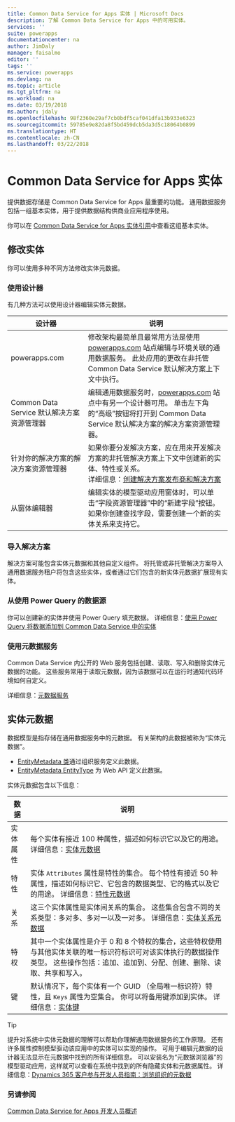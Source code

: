 ```yaml
---
title: Common Data Service for Apps 实体 | Microsoft Docs
description: 了解 Common Data Service for Apps 中的可用实体。
services: ''
suite: powerapps
documentationcenter: na
author: JimDaly
manager: faisalmo
editor: ''
tags: ''
ms.service: powerapps
ms.devlang: na
ms.topic: article
ms.tgt_pltfrm: na
ms.workload: na
ms.date: 03/19/2018
ms.author: jdaly
ms.openlocfilehash: 98f2360e29af7cb0bdf5caf041dfa13b933e6323
ms.sourcegitcommit: 59785e9e82da8f5bd459dcb5da3d5c18064b0899
ms.translationtype: HT
ms.contentlocale: zh-CN
ms.lasthandoff: 03/22/2018
---
```

# <a name="common-data-service-for-apps-entities"></a>Common Data Service for Apps 实体

提供数据存储是 Common Data Service for Apps 最重要的功能。 通用数据服务包括一组基本实体，用于提供数据结构供商业应用程序使用。 

你可以在 [Common Data Service for Apps 实体引用](reference/about-entity-reference.md)中查看这组基本实体。

## <a name="modify-entities"></a>修改实体

你可以使用多种不同方法修改实体元数据。

### <a name="use-designers"></a>使用设计器

有几种方法可以使用设计器编辑实体元数据。


|设计器  |说明  |
|---------|---------|
|powerapps.com|修改架构最简单且最常用方法是使用 [powerapps.com](https://web.powerapps.com/) 站点编辑与环境关联的通用数据服务。 此处应用的更改在非托管 Common Data Service 默认解决方案上下文中执行。 <!-- TODO: Add link to topic that describes this -->|
|Common Data Service 默认解决方案资源管理器|编辑通用数据服务时，[powerapps.com](https://web.powerapps.com/) 站点中有另一个设计器可用。 单击左下角的“高级”按钮将打开到 Common Data Service 默认解决方案的解决方案资源管理器。 |
|针对你的解决方案的解决方案资源管理器 |如果你要分发解决方案，应在用来开发解决方案的非托管解决方案上下文中创建新的实体、特性或关系。 <br /> 详细信息：[创建解决方案发布商和解决方案](introduction-solutions.md#create-a-solution-publisher-and-solution)|
|从窗体编辑器|编辑实体的模型驱动应用窗体时，可以单击“字段资源管理器”中的“新建字段”按钮。 如果你创建查找字段，需要创建一个新的实体关系来支持它。|

### <a name="import-a-solution"></a>导入解决方案

解决方案可能包含实体元数据和其他自定义组件。 将托管或非托管解决方案导入通用数据服务租户将包含这些实体，或者通过它们包含的新实体元数据扩展现有实体。

### <a name="from-a-data-source-using-power-query"></a>从使用 Power Query 的数据源

你可以创建新的实体并使用 Power Query 填充数据。 详细信息：[使用 Power Query 将数据添加到 Common Data Service 中的实体](../../maker/common-data-service/data-platform-cds-newentity-pq.md)

### <a name="use-metadata-services"></a>使用元数据服务

Common Data Service 内公开的 Web 服务包括创建、读取、写入和删除实体元数据的功能。 这些服务常用于读取元数据，因为该数据可以在运行时通知代码环境如何自定义。

详细信息：[元数据服务](use-web-services.md#metadata-services)

## <a name="entity-metadata"></a>实体元数据

数据模型是指存储在通用数据服务中的元数据。 有关架构的此数据被称为“实体元数据”。 

- [EntityMetadata 类](/dotnet/api/microsoft.xrm.sdk.metadata.entitymetadata)通过组织服务定义此数据。 
- [EntityMetadata EntityType](/dynamics365/customer-engagement/web-api/entitymetadata) 为 Web API 定义此数据。 

实体元数据包含以下信息：


|数据  |说明  |
|---------|---------|
|实体属性|每个实体有接近 100 种属性，描述如何标识它以及它的用途。  详细信息：[实体元数据](entity-metadata.md)|
|特性|实体 `Attributes` 属性是特性的集合。 每个特性有接近 50 种属性，描述如何标识它、它包含的数据类型、它的格式以及它的用途。 详细信息：[特性元数据](entity-attribute-metadata.md)|
|关系|这三个实体属性是实体间关系的集合。 这些集合包含不同的关系类型：多对多、多对一以及一对多。 详细信息：[实体关系元数据](entity-relationship-metadata.md)|
|特权|其中一个实体属性是介于 0 和 8 个特权的集合，这些特权使用与其他实体关联的唯一标识符标识可对该实体执行的数据操作类型。 这些操作包括：追加、追加到、分配、创建、删除、读取、共享和写入。|
|键|默认情况下，每个实体有一个 GUID （全局唯一标识符）特性，且 `Keys` 属性为空集合。 你可以将备用键添加到实体。 详细信息：[实体键](entity-metadata.md#entity-keys)|

> [!TIP]
> 提升对系统中实体元数据的理解可以帮助你理解通用数据服务的工作原理。 还有许多属性控制模型驱动该应用中的实体可以实现的操作。 可用于编辑元数据的设计器无法显示在元数据中找到的所有详细信息。 可以安装名为“元数据浏览器”的模型驱动应用，这样就可以查看在系统中找到的所有隐藏实体和元数据属性。 详细信息：[Dynamics 365 客户参与开发人员指南：浏览组织的元数据](/dynamics365/customer-engagement/developer/browse-your-metadata)

### <a name="see-also"></a>另请参阅

[Common Data Service for Apps 开发人员概述](overview.md)


